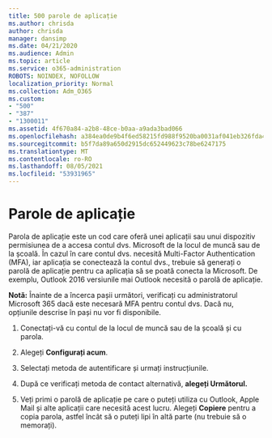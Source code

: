 ```yaml
---
title: 500 parole de aplicație
ms.author: chrisda
author: chrisda
manager: dansimp
ms.date: 04/21/2020
ms.audience: Admin
ms.topic: article
ms.service: o365-administration
ROBOTS: NOINDEX, NOFOLLOW
localization_priority: Normal
ms.collection: Adm_O365
ms.custom:
- "500"
- "387"
- "1300011"
ms.assetid: 4f670a84-a2b8-48ce-b0aa-a9ada3bad066
ms.openlocfilehash: a384ea0de9b4f6ed58215fd988f9520ba0031af041eb326fda467b80d28406ee
ms.sourcegitcommit: b5f7da89a650d2915dc652449623c78be6247175
ms.translationtype: MT
ms.contentlocale: ro-RO
ms.lasthandoff: 08/05/2021
ms.locfileid: "53931965"
---
```

# <a name="app-passwords"></a>Parole de aplicație

Parola de aplicație este un cod care oferă unei aplicații sau unui dispozitiv permisiunea de a accesa contul dvs. Microsoft de la locul de muncă sau de la școală. În cazul în care contul dvs. necesită Multi-Factor Authentication (MFA), iar aplicația se conectează la contul dvs., trebuie să generați o parolă de aplicație pentru ca aplicația să se poată conecta la Microsoft. De exemplu, Outlook 2016 versiunile mai Outlook necesită o parolă de aplicație.

 **Notă:** Înainte de a încerca pașii următori, verificați cu administratorul Microsoft 365 dacă este necesară MFA pentru contul dvs. Dacă nu, opțiunile descrise în pași nu vor fi disponibile.

1. Conectați-vă cu contul de la locul de muncă sau de la școală și cu parola.

2. Alegeți **Configurați acum**.

3. Selectați metoda de autentificare și urmați instrucțiunile.

4. După ce verificați metoda de contact alternativă, **alegeți Următorul.**

5. Veți primi o parolă de aplicație pe care o puteți utiliza cu Outlook, Apple Mail și alte aplicații care necesită acest lucru. Alegeți **Copiere** pentru a copia parola, astfel încât să o puteți lipi în altă parte (nu trebuie să o memorați).
